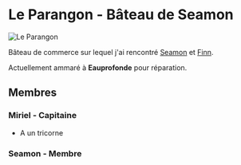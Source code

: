 # Le Parangon - Bâteau de Seamon
![Le Parangon](../../_images/bateau.webp)

Bâteau de commerce sur lequel j'ai rencontré [Seamon](../PERSONNAGES/Seamon.md) et [Finn](../PERSONNAGES/Finn.md).

Actuellement ammaré à **Eauprofonde** pour réparation.

## Membres

### Miriel - Capitaine
* A un tricorne

### Seamon - Membre